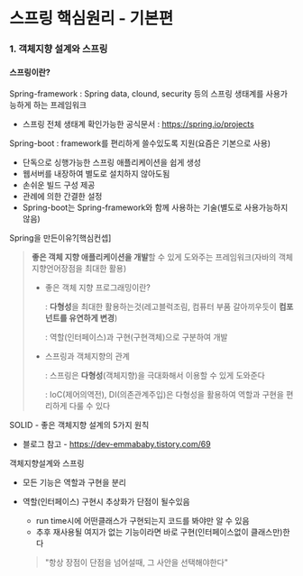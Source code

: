 # 스프링 핵심원리 - 기본편

### 1. 객체지향 설계와 스프링

#### 스프링이란?

Spring-framework : Spring data, clound, security 등의 스프링 생태계를 사용가능하게 하는 프레임워크

- 스프링 전체 생태계 확인가능한 공식문서 : https://spring.io/projects

Spring-boot : framework를 편리하게 쓸수있도록 지원(요즘은 기본으로 사용)

- 단독으로 싱행가능한 스프링 애플리케이션을 쉽게 생성
- 웹서버를 내장하여 별도로 설치하지 않아도됨
- 손쉬운 빌드 구성 제공
- 관례에 의한 간결한 설정
- Spring-boot는 Spring-framework와 함께 사용하는 기술(별도로 사용가능하지 않음)

Spring을 만든이유?[핵심컨셉]

> **좋은 객체 지향 애플리케이션을 개발**할 수 있게 도와주는 프레임워크(자바의 객체지향언어장점을 최대한 활용)
>
> * 좋은 객체 지향 프로그래밍이란?
>
>   : **다형성**을 최대한 활용하는것(레고블럭조림, 컴퓨터 부품 갈아끼우듯이 **컴포넌트를 유연하게 변경**)
>
>   : 역할(인터페이스)과 구현(구현객체)으로 구분하여 개발
>
> * 스프링과 객체지향의 관계
>
>   : 스프링은 **다형성**(객체지향)을 극대화해서 이용할 수 있게 도와준다
>
>   : IoC(제어의역전), DI(의존관계주입)은 다형성을 활용하여 역할과 구현을 편리하게 다룰 수 있다

SOLID - 좋은 객체지향 설계의 5가지 원칙

- 블로그 참고 - https://dev-emmababy.tistory.com/69

객체지향설계와 스프링

- 모든 기능은 역할과 구현을 분리

- 역할(인터페이스) 구현시 추상화가 단점이 될수있음

  - run time시에 어떤클래스가 구현되는지 코드를 봐야만 알 수 있음
  - 추후 재사용될 여지가 없는 기능이라면 바로 구현(인터페이스없이 클래스만)한다

  > "항상 장점이 단점을 넘어설때, 그 사안을 선택해야한다"



